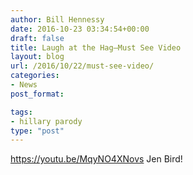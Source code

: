 ```yaml
---
author: Bill Hennessy
date: 2016-10-23 03:34:54+00:00
draft: false
title: Laugh at the Hag—Must See Video
layout: blog
url: /2016/10/22/must-see-video/
categories:
- News
post_format:

tags:
- hillary parody
type: "post"
---
```


https://youtu.be/MqyNO4XNovs
Jen Bird!
